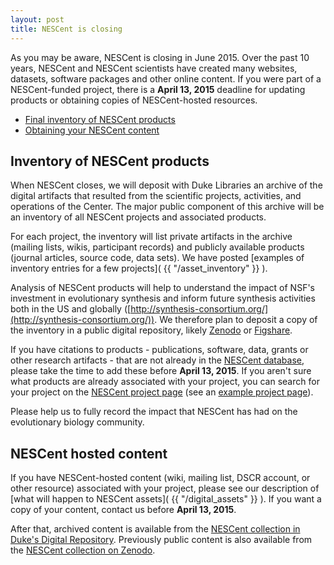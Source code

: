 ```yaml
---
layout: post
title: NESCent is closing
---
```


As you may be aware, NESCent is closing in June 2015.  Over the past 10 years, NESCent and NESCent scientists have created many websites, datasets, software packages and other online content. If you were part of a NESCent-funded project, there is a **April 13, 2015** deadline for updating products or obtaining copies of NESCent-hosted resources. 

* [Final inventory of NESCent products](#inventory)
* [Obtaining your NESCent content](#content)

<h2 id="inventory">Inventory of NESCent products</h2>

When NESCent closes, we will deposit with Duke Libraries an archive of the digital artifacts that resulted from the scientific projects, activities, and operations of the Center. The major public component of this archive will be an inventory of all NESCent projects and associated products. 

For each project, the inventory will list private artifacts in the archive (mailing lists, wikis, participant records) and publicly available products (journal articles, source code, data sets). We have posted [examples of inventory entries for a few projects]( {{ "/asset_inventory" }} ). 

Analysis of NESCent products will help to understand the impact of NSF's investment in evolutionary synthesis and inform future synthesis activities both in the US and globally ([http://synthesis-consortium.org/](http://synthesis-consortium.org/)). We therefore plan to deposit a copy of the inventory in a public digital repository, likely [Zenodo](http://zenodo.org/) or [Figshare](http://figshare.com/). 

If you have citations to products - publications, software, data, grants or other research artifacts - that are not already in the [NESCent database](http://nead.nescent.org), please take the time to add these before **April 13, 2015**. If you aren't sure what products are already associated with your project, you can search for your project on the [NESCent project page](http://nescent.org/science/awards.php) (see an [example project page](http://nescent.org/science/awards_summary.php?id=150)).  

Please help us to fully record the impact that NESCent has had on the evolutionary biology community. 

<h2 id="content">NESCent hosted content</h2>

If you have NESCent-hosted content (wiki, mailing list, DSCR account, or other resource) associated with your project, please see our description of [what will happen to NESCent assets]( {{ "/digital_assets" }} ). If you want a copy of your content, contact us before **April 13, 2015**.

After that, archived content is available from the [NESCent collection in Duke's Digital Repository](https://repository.lib.duke.edu/?f%5Badmin_set_facet_sim%5D%5B%5D=nescent). Previously public content is also available from the [NESCent collection on Zenodo](http://zenodo.org/collection/user-nescent/).


 
